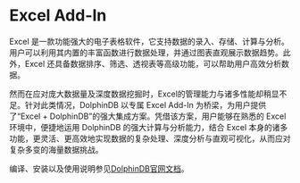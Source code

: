 # **Excel Add-In**

Excel 是一款功能强大的电子表格软件，它支持数据的录入、存储、计算与分析。用户可以利用其内置的丰富函数进行数据处理，并通过图表直观展示数据趋势。此外，Excel 还具备数据排序、筛选、透视表等高级功能，可以帮助用户高效分析数据。

然而在应对庞大数据量及深度数据挖掘时，Excel的管理能力与诸多性能却稍显不足。针对此类情况，DolphinDB 以专属 Excel Add-In 为桥梁，为用户提供了“Excel + DolphinDB”的强大集成方案。凭借该方案，用户能够在熟悉的 Excel 环境中，便捷地运用 DolphinDB 的强大计算与分析能力，结合 Excel 本身的诸多功能，更灵活、更高效地实现数据的复杂处理、深度分析与直观可视化，从而应对复杂多变的海量数据挑战。

编译、安装以及使用说明参见[DolphinDB官网文档](https://docs.dolphindb.cn/zh/plugins/excel_add_in.html)。
